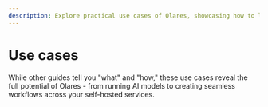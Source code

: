 ```yaml
---
description: Explore practical use cases of Olares, showcasing how to leverage its features for AI workflows, creative tools, and self-hosted applications. Unlock the full potential of Olares in your environment.
---
```

# Use cases
While other guides tell you "what" and "how," these use cases reveal the full potential of Olares - from running AI models to creating seamless workflows across your self-hosted services.

<FilterableList :items="[
  { title: 'Stable Diffusion', link: './stable-diffusion.html', tags: ['AI'] },
  { title: 'ComfyUI', link: './comfyui.html', tags: ['AI'] },
  { title: 'Open WebUI', link: './openwebui.html', tags: ['AI'] },
  { title: 'Perplexica', link: './perplexica.html', tags: ['AI']},
  { title: 'Dify', link: './dify.html', tags: ['AI']},
  { title: 'Hubble', link: 'https://blog.olares.xyz/running-farcaster-hubble-on-your-home-cloud/', tags: ['Social Network']},
  { title: 'Ollama', link: './ollama.html', tags: ['AI']},
]" 
/>